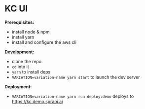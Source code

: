 # KC UI

**Prerequisites:**

* install node & npm
* install yarn
* install and configure the aws cli

**Development:**

* clone the repo
* `cd` into it
* `yarn` to install deps
* `VARIATION=variation-name yarn start` to launch the dev server

**Deployment:**

* `VARIATION=variation-name yarn run deploy:demo` deploys to https://kc.demo.spraoi.ai
